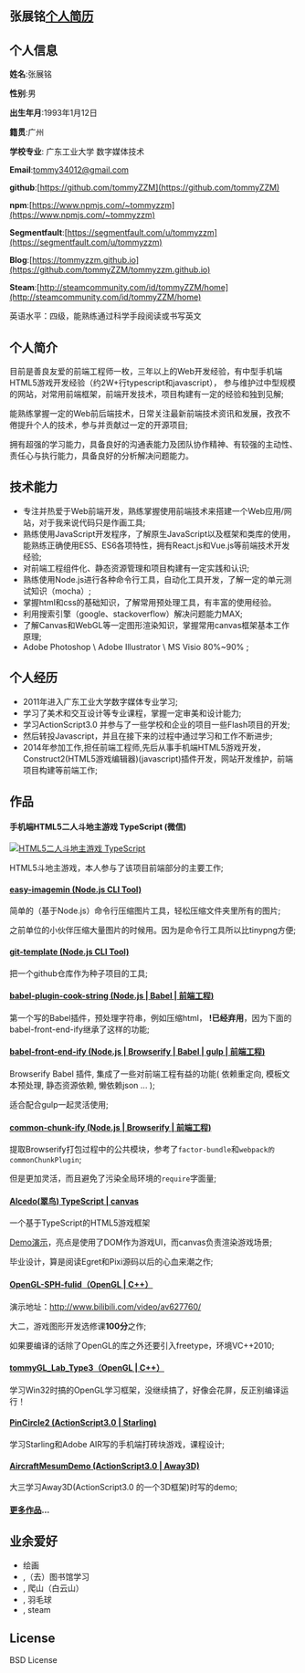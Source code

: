 ## 张展铭[个人简历](https://github.com/tommyZZM/tommyzzm.github.io/blob/master/resume.md)

## 个人信息

**姓名**:张展铭

**性别**:男

**出生年月**:1993年1月12日

**籍贯**:广州

**学校专业**: 广东工业大学 数字媒体技术

**Email**:tommy34012@gmail.com

**github**:[https://github.com/tommyZZM](https://github.com/tommyZZM)

**npm**:[https://www.npmjs.com/~tommyzzm](https://www.npmjs.com/~tommyzzm)

**Segmentfault**:[https://segmentfault.com/u/tommyzzm](https://segmentfault.com/u/tommyzzm)

**Blog**:[https://tommyzzm.github.io](https://github.com/tommyZZM/tommyzzm.github.io)

**Steam**:[http://steamcommunity.com/id/tommyZZM/home](http://steamcommunity.com/id/tommyZZM/home)

英语水平：四级，能熟练通过科学手段阅读或书写英文

## 个人简介

目前是善良友爱的前端工程师一枚，三年以上的Web开发经验，有中型手机端HTML5游戏开发经验（约2W+行typescript和javascript），
参与维护过中型规模的网站，对常用前端框架，前端开发技术，项目构建有一定的经验和独到见解;

能熟练掌握一定的Web前后端技术，日常关注最新前端技术资讯和发展，孜孜不倦提升个人的技术，参与并贡献过一定的开源项目;

拥有超强的学习能力，具备良好的沟通表能力及团队协作精神、有较强的主动性、责任心与执行能力，具备良好的分析解决问题能力。

## 技术能力

- 专注并热爱于Web前端开发，熟练掌握使用前端技术来搭建一个Web应用/网站，对于我来说代码只是作画工具;
- 熟练使用JavaScript开发程序，了解原生JavaScript以及框架和类库的使用，能熟练正确使用ES5、ES6各项特性，拥有React.js和Vue.js等前端技术开发经验;
- 对前端工程组件化、静态资源管理和项目构建有一定实践和认识;
- 熟练使用Node.js进行各种命令行工具，自动化工具开发，了解一定的单元测试知识（mocha）;
- 掌握html和css的基础知识，了解常用预处理工具，有丰富的使用经验。
- 利用搜索引擎（google、stackoverflow）解决问题能力MAX;
- 了解Canvas和WebGL等一定图形渲染知识，掌握常用canvas框架基本工作原理;
- Adobe Photoshop \ Adobe Illustrator \ MS Visio 80%~90% ;

## 个人经历

- 2011年进入广东工业大学数字媒体专业学习;
- 学习了美术和交互设计等专业课程，掌握一定审美和设计能力;
- 学习ActionScript3.0 并参与了一些学校和企业的项目一些Flash项目的开发;
- 然后转投Javascript，并且在接下来的过程中通过学习和工作不断进步;
- 2014年参加工作,担任前端工程师,先后从事手机端HTML5游戏开发，Construct2(HTML5游戏编辑器)(javascript)插件开发，网站开发维护，前端项目构建等前端工作;

## 作品

#### 手机端HTML5二人斗地主游戏 TypeScript (微信)

[![HTML5二人斗地主游戏 TypeScript](http://7o51mi.com1.z0.glb.clouddn.com/pkddz-qr-sm.png)](https://www.pkddz.com)

HTML5斗地主游戏，本人参与了该项目前端部分的主要工作;

#### [easy-imagemin (Node.js CLI Tool)](https://github.com/tommyZZM/easy-imagemin)

简单的（基于Node.js）命令行压缩图片工具，轻松压缩文件夹里所有的图片;

之前单位的小伙伴压缩大量图片的时候用。因为是命令行工具所以比tinypng方便;

#### [git-template (Node.js CLI Tool)](https://github.com/tommyZZM/git-template)

把一个github仓库作为种子项目的工具;

#### [babel-plugin-cook-string (Node.js | Babel | 前端工程)](https://github.com/gfes/babel-plugin-cook-string)

第一个写的Babel插件，预处理字符串，例如压缩html， **!已经弃用**，因为下面的babel-front-end-ify继承了这样的功能;

#### [babel-front-end-ify (Node.js | Browserify | Babel | gulp | 前端工程)](https://github.com/gfes/babel-front-end-ify)

Browserify Babel 插件, 集成了一些对前端工程有益的功能( 依赖重定向, 模板文本预处理, 静态资源依赖, 懒依赖json ... );

适合配合gulp一起灵活使用;

#### [common-chunk-ify (Node.js | Browserify | 前端工程)](https://github.com/gfes/common-chunk-ify)

提取Browserify打包过程中的公共模块，参考了`factor-bundle`和`webpack的commonChunkPlugin`;

但是更加灵活，而且避免了污染全局环境的`require`字面量;

#### [Alcedo(翠鸟) TypeScript | canvas](https://github.com/tommyZZM/Alcedo)

一个基于TypeScript的HTML5游戏框架

[Demo演示](http://tommyzzm.github.io/ColorJet/)，亮点是使用了DOM作为游戏UI，而canvas负责渲染游戏场景;

毕业设计，算是阅读Egret和Pixi源码以后的心血来潮之作;

#### [OpenGL-SPH-fulid（OpenGL | C++）](https://github.com/tommyZZM/OpenGL-SPH-fulid)

演示地址：http://www.bilibili.com/video/av627760/

大二，游戏图形开发选修课**100分**之作;

如果要编译的话除了OpenGL的库之外还要引入freetype，环境VC++2010;

#### [tommyGL_Lab_Type3（OpenGL | C++）](https://github.com/tommyZZM/tommyGL_Lab_Type3)

学习Win32时搞的OpenGL学习框架，没继续搞了，好像会花屏，反正别编译运行！

#### [PinCircle2 (ActionScript3.0 | Starling)](https://github.com/tommyZZM/PinCircle2)

学习Starling和Adobe AIR写的手机端打砖块游戏，课程设计;

#### [AircraftMesumDemo (ActionScript3.0 | Away3D)](https://github.com/tommyZZM/away3d-aircraftmuseumdemo)

大三学习Away3D(ActionScript3.0 的一个3D框架)时写的demo;

#### [更多作品](https://github.com/tommyZZM)...

## 业余爱好

- 绘画
- ,（去）图书馆学习
- , 爬山（白云山）
- , 羽毛球
- , steam

## License

BSD License

